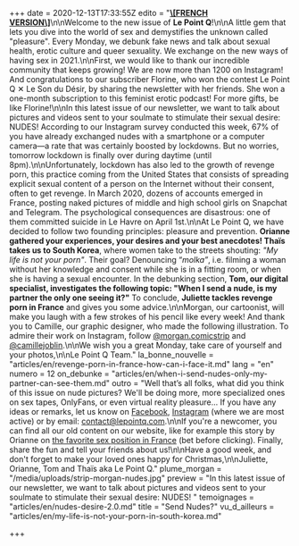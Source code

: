 +++
date = 2020-12-13T17:33:55Z
edito = "[**\\[FRENCH VERSION\\]**](https://lepointq.com/newsletters/send-nudes/)\n\nWelcome to the new issue of **Le Point Q**!\n\nA little gem that lets you dive into the world of sex and demystifies the unknown called \"pleasure\". Every Monday, we debunk fake news and talk about sexual health, erotic culture and queer sexuality. We exchange on the new ways of having sex in 2021.\n\nFirst, we would like to thank our incredible community that keeps growing! We are now more than 1200 on Instagram! And congratulations to our subscriber Florine, who won the contest Le Point Q ✕ Le Son du Désir, by sharing the newsletter with her friends. She won a one-month subscription to this feminist erotic podcast! For more gifts, be like Florine!\n\nIn this latest issue of our newsletter, we want to talk about pictures and videos sent to your soulmate to stimulate their sexual desire: NUDES! According to our Instagram survey conducted this week, 67% of you have already exchanged nudes with a smartphone or a computer camera—a rate that was certainly boosted by lockdowns. But no worries, tomorrow lockdown is finally over during daytime (until 8pm).\n\nUnfortunately, lockdown has also led to the growth of revenge porn, this practice coming from the United States that consists of spreading explicit sexual content of a person on the Internet without their consent, often to get revenge. In March 2020, dozens of accounts emerged in France, posting naked pictures of middle and high school girls on Snapchat and Telegram. The psychological consequences are disastrous: one of them committed suicide in Le Havre on April 1st.\n\nAt Le Point Q, we have decided to follow two founding principles: pleasure and prevention. **Orianne gathered your experiences, your desires and your best anecdotes! Thaïs takes us to South Korea**, where women take to the streets shouting: _\"My life is not your porn\"_. Their goal? Denouncing “_molka”_, i.e. filming a woman without her knowledge and consent while she is in a fitting room, or when she is having a sexual encounter. In the debunking section, **Tom, our digital specialist, investigates the following topic: \"When I send a nude, is my partner the only one seeing it?\"** To conclude, **Juliette tackles revenge porn in France** and gives you some advice.\n\nMorgan, our cartoonist, will make you laugh with a few strokes of his pencil like every week! And thank you to Camille, our graphic designer, who made the following illustration. To admire their work on Instagram, follow [@morgan.comicstrip](https://instagram.com/morgan.comicstrip) and [@camillejoblin](https://instagram.com/camillejoblin).\n\nWe wish you a great Monday, take care of yourself and your photos,\n\nLe Point Q Team."
la_bonne_nouvelle = "articles/en/revenge-porn-in-france-how-can-i-face-it.md"
lang = "en"
numero = 12
on_debunke = "articles/en/when-i-send-nudes-only-my-partner-can-see-them.md"
outro = "Well that’s all folks, what did you think of this issue on nude pictures? We'll be doing more, more specialized ones on sex tapes, OnlyFans, or even virtual reality pleasure... If you have any ideas or remarks, let us know on [Facebook](https://www.facebook.com/lepointq.news), [Instagram](https://www.instagram.com/lepoint.q/) (where we are most active) or by email: [contact@lepointq.com](mailto:contact@lepointq.com).\n\nIf you're a newcomer, you can find all our old content on our website, like for example this story by Orianne on [the favorite sex position in France](https://lepointq.com/articles/20-10/la-levrette-la-position-preferee-des-francais.e.s/) (bet before clicking). Finally, share the fun and tell your friends about us!\n\nHave a good week, and don't forget to make your loved ones happy for Christmas,\n\nJuliette, Orianne, Tom and Thaïs aka Le Point Q."
plume_morgan = "/media/uploads/strip-morgan-nudes.jpg"
preview = "In this latest issue of our newsletter, we want to talk about pictures and videos sent to your soulmate to stimulate their sexual desire: NUDES! "
temoignages = "articles/en/nudes-desire-2.0.md"
title = "Send Nudes?"
vu_d_ailleurs = "articles/en/my-life-is-not-your-porn-in-south-korea.md"

+++
